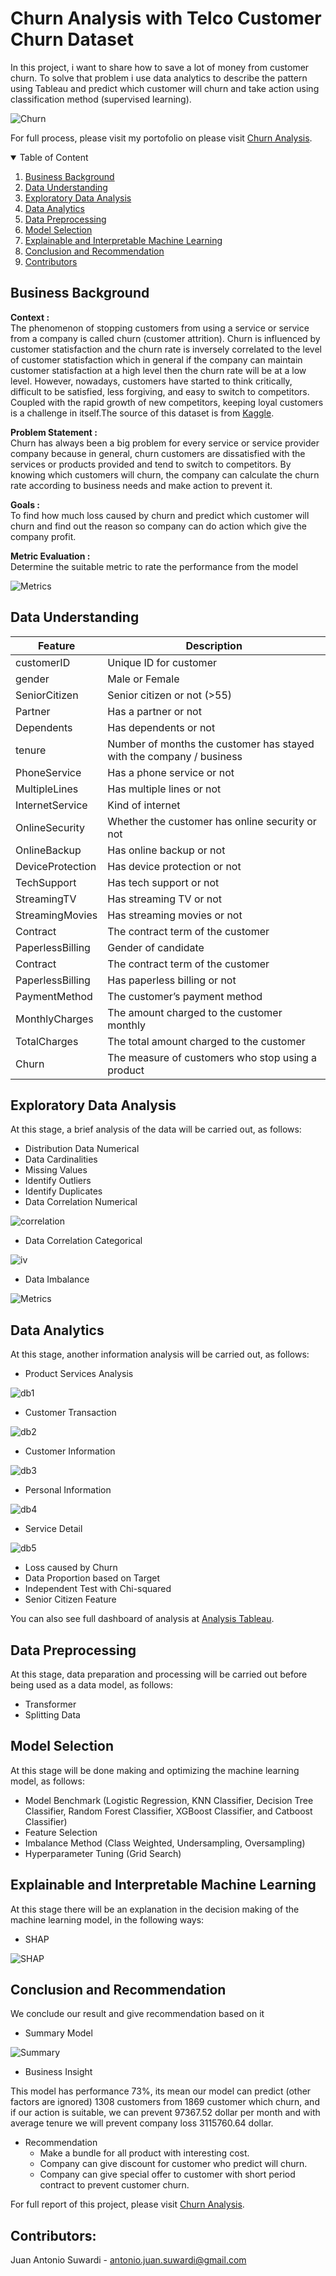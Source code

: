 # Churn Analysis with Telco Customer Churn Dataset

In this project, i want to share how to save a lot of money from customer churn. To solve that problem i use data analytics to describe the pattern using Tableau and predict which customer will churn and take action using classification method (supervised learning).

![Churn](Image/churn.jpeg)

For full process, please visit my portofolio on please visit <a href="https://github.com/Juantonios1/Churn-Analysis-with-Telco-Customer-Churn-Dataset/blob/main/Churn%20Analysis%20Ipynb/Churn%20Analysis%20with%20Telco%20Customer%20Churn%20Dataset%20Final.ipynb">Churn Analysis</a>.

<!-- TABLE OF CONTENTS -->
<details open="open">
  <summary>Table of Content</summary>
  <ol>
    <li>
      <a href="#business-background">Business Background</a>
    </li>
    <li>
      <a href="#data-understanding">Data Understanding</a>
    </li>
    <li>
      <a href="#exploratory-data-analysis">Exploratory Data Analysis</a>
    </li>
    <li><a href="#data-analytics">Data Analytics</a></li>
    <li><a href="#data-preprocessing">Data Preprocessing</a></li>
    <li><a href="#model-selection">Model Selection</a></li>
    <li><a href="#explainable-and-interpretable-machine-learning">Explainable and Interpretable Machine Learning</a></li>
    <li><a href="#conclusion-and-recommendation">Conclusion and Recommendation</a></li>
    <li><a href="#contributors">Contributors</a></li>
  </ol>
</details>

## Business Background
**Context :**  
The phenomenon of stopping customers from using a service or service from a company is called churn (customer attrition). Churn is influenced by customer statisfaction and the churn rate is inversely correlated to the level of customer statisfaction which in general if the company can maintain customer statisfaction at a high level then the churn rate will be at a low level. However, nowadays, customers have started to think critically, difficult to be satisfied, less forgiving, and easy to switch to competitors. Coupled with the rapid growth of new competitors, keeping loyal customers is a challenge in itself.The source of this dataset is from <a href="https://www.kaggle.com/blastchar/telco-customer-churn">Kaggle</a>.  

**Problem Statement :**  
Churn has always been a big problem for every service or service provider company because in general, churn customers are dissatisfied with the services or products provided and tend to switch to competitors. By knowing which customers will churn, the company can calculate the churn rate according to business needs and make action to prevent it.

**Goals :**  
To find how much loss caused by churn and predict which customer will churn and find out the reason so company can do action which give the company profit.

**Metric Evaluation :**    
Determine the suitable metric to rate the performance from the model

![Metrics](Image/Matrix2.png)

## Data Understanding

| Feature      	| Description                                                                                                                                                                                                               	|
|--------------	|---------------------------------------------------------------------------------------------------------------------------------------------------------------------------------------------------------------------------	|
| customerID         	| Unique ID for customer                                                                                                                                                                                                           	|
| gender      	| Male or Female                                                                                                                                                                                 	|
| SeniorCitizen     	| Senior citizen or not (>55)                                                                                                                                                                               	|
| Partner          	| Has a partner or not                                                                                                                                                                                                         	|
| Dependents        	| Has dependents or not                     	|
| tenure       	| Number of months the customer has stayed with the company / business                                                                                                                                                                                         	|
| PhoneService   	|Has a phone service or not	|
| MultipleLines        	| Has multiple lines or not                                                                                                                                                                                                          	|
| InternetService         	| Kind of internet                                                                                                                                                      	|
|OnlineSecurity    	| Whether the customer has online security or not	|
|OnlineBackup         	| Has online backup or not                                                                                                                                                                                                            	|
|DeviceProtection         	| Has device protection or not                                                                                                                                                     	|
| TechSupport     	|Has tech support or not                                                                                                                                                     	|
|StreamingTV         	| Has streaming TV or not                                                                                                                                                  	|
| StreamingMovies     	|Has streaming movies or not    
| Contract       	| The contract term of the customer                                                                                                                                                                                                         	|
| PaperlessBilling 	| Gender of candidate      
| Contract       	| The contract term of the customer                                                                                                                                                                                                         	|
| PaperlessBilling 	| Has paperless billing or not
|PaymentMethod| The customer’s payment method 
| MonthlyCharges      	| The amount charged to the customer monthly                                                                                                                                                                                                         	|
| TotalCharges  	| The total amount charged to the customer
| Churn 	|  The measure of customers who stop using a product

## Exploratory Data Analysis
At this stage, a brief analysis of the data will be carried out, as follows:
* Distribution Data Numerical
* Data Cardinalities
* Missing Values
* Identify Outliers
* Identify Duplicates
* Data Correlation Numerical

![correlation](Image/correlation.png)
* Data Correlation Categorical

![iv](Image/iv.png)
* Data Imbalance

![Metrics](Image/imabalance.png)

## Data Analytics
At this stage, another information analysis will be carried out, as follows:
* Product Services Analysis

![db1](Image/Dashboard1.png)
* Customer Transaction

![db2](Image/Dashboard2.png)

* Customer Information

![db3](Image/Dashboard3.png)
* Personal Information

![db4](Image/Dashboard4.png)
* Service Detail

![db5](Image/Dashboard5.png)
* Loss caused by Churn
* Data Proportion based on Target
* Independent Test with Chi-squared
* Senior Citizen Feature
  
You can also see full dashboard of analysis at <a href="https://public.tableau.com/app/profile/juan1691/viz/ChurnAnalysis_16509874494110/ChurnAnalysis?publish=yes"> Analysis Tableau</a>.  

## Data Preprocessing
At this stage, data preparation and processing will be carried out before being used as a data model, as follows:
* Transformer
* Splitting Data

## Model Selection
At this stage will be done making and optimizing the machine learning model, as follows:
* Model Benchmark (Logistic Regression, KNN Classifier, Decision Tree Classifier, Random Forest Classifier, XGBoost Classifier, and Catboost Classifier)
* Feature Selection
* Imbalance Method (Class Weighted, Undersampling, Oversampling)
* Hyperparameter Tuning (Grid Search)

## Explainable and Interpretable Machine Learning
At this stage there will be an explanation in the decision making of the machine learning model, in the following ways:
* SHAP 

![SHAP](Image/shap.png)

## Conclusion and Recommendation
We conclude our result and give recommendation based on it
* Summary Model

![Summary](Image/summary.png)
* Business Insight

This model has performance 73%, its mean our model can predict (other factors are ignored) 1308 customers from 1869 customer which churn, and if our action is suitable, we can prevent 97367.52 dollar per month and with average tenure we will prevent company loss 3115760.64 dollar. 
* Recommendation
  * Make a bundle for all product with interesting cost.
  * Company can give discount for customer who predict will churn.
  * Company can give special offer to customer with short period contract to prevent customer churn.

For full report of this project, please visit <a href="https://github.com/Juantonios1/Churn-Analysis-with-Telco-Customer-Churn-Dataset/blob/main/Churn%20Analysis%20Ipynb/Churn%20Analysis%20with%20Telco%20Customer%20Churn%20Dataset%20Final.ipynb">Churn Analysis</a>.

## Contributors:
Juan Antonio Suwardi - antonio.juan.suwardi@gmail.com  
